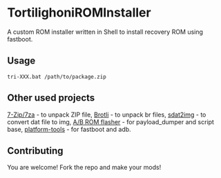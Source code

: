 # TortilighoniROMInstaller
A custom ROM installer written in Shell to install recovery ROM using fastboot.

## Usage
```
tri-XXX.bat /path/to/package.zip
```
## Other used projects
[7-Zip/7za](https://www.7-zip.org/download.html) - to unpack ZIP file,
[Brotli](https://github.com/google/brotli) - to unpack br files,
[sdat2img](https://github.com/xpirt/sdat2img) - to convert dat file to img,
[A/B ROM flasher](https://github.com/ket0x4/A-B-rom-flasher) - for payload_dumper and script base,
[platform-tools](https://developer.android.com/tools/releases/sdk-tools) - for fastboot and adb.

## Contributing
You are welcome! Fork the repo and make your mods!
